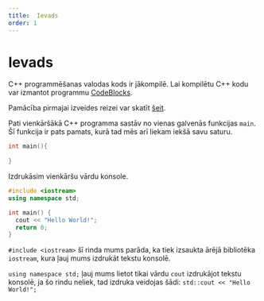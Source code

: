 ```yaml
---
title:  Ievads
order: 1
---
```


# Ievads

C++ programmēšanas valodas kods ir jākompilē. Lai kompilētu C++ kodu var izmantot programmu [CodeBlocks](http://www.codeblocks.org/). 

Pamācība pirmajai izveides reizei var skatīt [šeit](http://wiki.codeblocks.org/index.php/Creating_a_new_project).

Pati vienkāršākā C++ programma sastāv no vienas galvenās funkcijas `main`. Šī funkcija ir pats pamats, kurā tad mēs arī liekam iekšā savu saturu.

~~~c++
int main(){
 
}

~~~

Izdrukāsim vienkāršu vārdu konsole.

~~~c++
#include <iostream>
using namespace std;

int main() {
  cout << "Hello World!";
  return 0;
}
~~~

`#include <iostream>` šī rinda mums parāda, ka tiek izsaukta ārējā bibliotēka `iostream`, kura ļauj mums izdrukāt tekstu konsolē.

`using namespace std;` ļauj mums lietot tikai vārdu `cout` izdrukājot tekstu konsolē, ja šo rindu neliek, tad izdruka veidojas šādi: `std::cout << "Hello World!";`